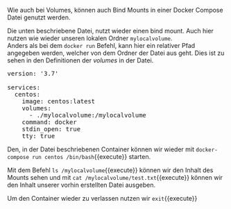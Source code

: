 Wie auch bei Volumes, können auch Bind Mounts in einer Docker Compose Datei genutzt werden.

Die unten beschriebene Datei, nutzt wieder einen bind mount. Auch hier nutzen wie wieder unseren lokalen Ordner `mylocalvolume`.<br>
Anders als bei dem `docker run` Befehl, kann hier ein relativer Pfad angegeben werden, welcher von dem Ordner der Datei aus geht. Dies ist zu sehen in den Definitionen der _volumes_ in der Datei.<br>

<pre class="file" data-filename="docker-compose.yml" data-target="replace">
version: '3.7'

services:
  centos: 
    image: centos:latest
    volumes:
      - ./mylocalvolume:/mylocalvolume
    command: docker
    stdin_open: true
    tty: true
</pre>

Den, in der Datei beschriebenen Container können wir wieder mit `docker-compose run centos /bin/bash`{{execute}} starten.

Mit dem Befehl `ls /mylocalvolume`{{execute}} können wir den Inhalt des Mounts sehen und mit `cat /mylocalvolume/test.txt`{{execute}} können wir den Inhalt unserer vorhin erstellten Datei ausgeben.

Um den Container wieder zu verlassen nutzen wir `exit`{{execute}}
